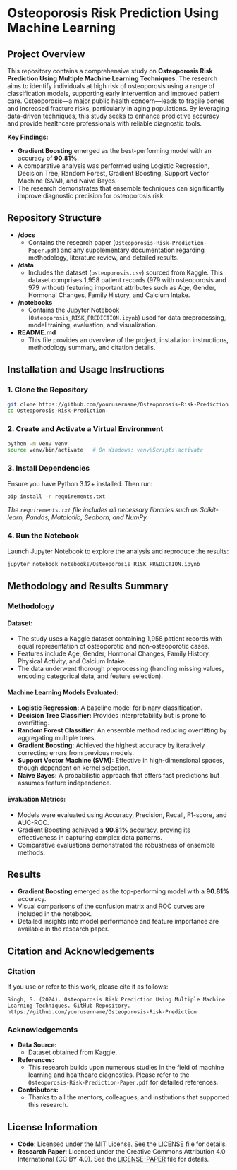 # Osteoporosis Risk Prediction Using Machine Learning

## Project Overview

This repository contains a comprehensive study on **Osteoporosis Risk Prediction Using Multiple Machine Learning Techniques**. The research aims to identify individuals at high risk of osteoporosis using a range of classification models, supporting early intervention and improved patient care. Osteoporosis—a major public health concern—leads to fragile bones and increased fracture risks, particularly in aging populations. By leveraging data-driven techniques, this study seeks to enhance predictive accuracy and provide healthcare professionals with reliable diagnostic tools.

**Key Findings:**
- **Gradient Boosting** emerged as the best-performing model with an accuracy of **90.81%**.
- A comparative analysis was performed using Logistic Regression, Decision Tree, Random Forest, Gradient Boosting, Support Vector Machine (SVM), and Naive Bayes.
- The research demonstrates that ensemble techniques can significantly improve diagnostic precision for osteoporosis risk.

## Repository Structure

- **/docs**  
  - Contains the research paper (`Osteoporosis-Risk-Prediction-Paper.pdf`) and any supplementary documentation regarding methodology, literature review, and detailed results.
- **/data**  
  - Includes the dataset (`osteoporosis.csv`) sourced from Kaggle. This dataset comprises 1,958 patient records (979 with osteoporosis and 979 without) featuring important attributes such as Age, Gender, Hormonal Changes, Family History, and Calcium Intake.
- **/notebooks**  
  - Contains the Jupyter Notebook (`Osteoporosis_RISK_PREDICTION.ipynb`) used for data preprocessing, model training, evaluation, and visualization.
- **README.md**  
  - This file provides an overview of the project, installation instructions, methodology summary, and citation details.

## Installation and Usage Instructions

### 1. Clone the Repository
```bash
git clone https://github.com/yourusername/Osteoporosis-Risk-Prediction.git
cd Osteoporosis-Risk-Prediction
```

### 2. Create and Activate a Virtual Environment
```bash
python -m venv venv
source venv/bin/activate   # On Windows: venv\Scripts\activate
```

### 3. Install Dependencies
Ensure you have Python 3.12+ installed. Then run:
```bash
pip install -r requirements.txt
```
*The `requirements.txt` file includes all necessary libraries such as Scikit-learn, Pandas, Matplotlib, Seaborn, and NumPy.*

### 4. Run the Notebook
Launch Jupyter Notebook to explore the analysis and reproduce the results:
```bash
jupyter notebook notebooks/Osteoporosis_RISK_PREDICTION.ipynb
```

## Methodology and Results Summary

### Methodology

#### Dataset:
- The study uses a Kaggle dataset containing 1,958 patient records with equal representation of osteoporotic and non-osteoporotic cases.
- Features include Age, Gender, Hormonal Changes, Family History, Physical Activity, and Calcium Intake.
- The data underwent thorough preprocessing (handling missing values, encoding categorical data, and feature selection).

#### Machine Learning Models Evaluated:
- **Logistic Regression:** A baseline model for binary classification.
- **Decision Tree Classifier:** Provides interpretability but is prone to overfitting.
- **Random Forest Classifier:** An ensemble method reducing overfitting by aggregating multiple trees.
- **Gradient Boosting:** Achieved the highest accuracy by iteratively correcting errors from previous models.
- **Support Vector Machine (SVM):** Effective in high-dimensional spaces, though dependent on kernel selection.
- **Naive Bayes:** A probabilistic approach that offers fast predictions but assumes feature independence.

#### Evaluation Metrics:
- Models were evaluated using Accuracy, Precision, Recall, F1-score, and AUC-ROC.
- Gradient Boosting achieved a **90.81%** accuracy, proving its effectiveness in capturing complex data patterns.
- Comparative evaluations demonstrated the robustness of ensemble methods.

## Results
- **Gradient Boosting** emerged as the top-performing model with a **90.81%** accuracy.
- Visual comparisons of the confusion matrix and ROC curves are included in the notebook.
- Detailed insights into model performance and feature importance are available in the research paper.

## Citation and Acknowledgements

### Citation
If you use or refer to this work, please cite it as follows:
```arduino
Singh, S. (2024). Osteoporosis Risk Prediction Using Multiple Machine Learning Techniques. GitHub Repository. https://github.com/yourusername/Osteoporosis-Risk-Prediction
```

### Acknowledgements
- **Data Source:**  
  - Dataset obtained from Kaggle.
- **References:**  
  - This research builds upon numerous studies in the field of machine learning and healthcare diagnostics. Please refer to the `Osteoporosis-Risk-Prediction-Paper.pdf` for detailed references.
- **Contributors:**  
  - Thanks to all the mentors, colleagues, and institutions that supported this research.

## License Information

- **Code**: Licensed under the MIT License. See the [LICENSE](LICENSE) file for details.
- **Research Paper**: Licensed under the Creative Commons Attribution 4.0 International (CC BY 4.0). See the [LICENSE-PAPER](LICENSE-PAPER) file for details.


